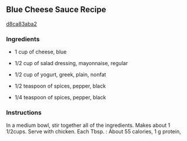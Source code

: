 ## Blue Cheese Sauce Recipe

[d8ca83aba2](http://cookeatshare.com/recipes/blue-cheese-sauce-87444)

### Ingredients

 - 1 cup of cheese, blue

 - 1/2 cup of salad dressing, mayonnaise, regular

 - 1/2 cup of yogurt, greek, plain, nonfat

 - 1/2 teaspoon of spices, pepper, black

 - 1/4 teaspoon of spices, pepper, black

### Instructions

In a medium bowl, stir together all of the ingredients. Makes about 1 1/2cups. Serve with chicken. Each Tbsp. : About 55 calories, 1 g protein,